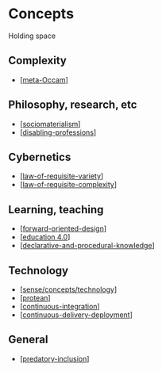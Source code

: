 # Concepts

Holding space

## Complexity 

- [[meta-Occam]]

## Philosophy, research, etc

- [[sociomaterialism]]
- [[disabling-professions]]

## Cybernetics

- [[law-of-requisite-variety]]
- [[law-of-requisite-complexity]]

## Learning, teaching 

- [[forward-oriented-design]]
- [[education 4.0]]
- [[declarative-and-procedural-knowledge]]

## Technology 

- [[sense/concepts/technology]]
- [[protean]]
- [[continuous-integration]]
- [[continuous-delivery-deployment]]

## General 

- [[predatory-inclusion]]



[//begin]: # "Autogenerated link references for markdown compatibility"
[meta-Occam]: meta-occam "Meta Occam"
[sociomaterialism]: sociomaterialism "Sociomaterialism"
[disabling-professions]: disabling-professions "Disabling professions"
[law-of-requisite-variety]: law-of-requisite-variety "Law of Requsite Variety"
[law-of-requisite-complexity]: law-of-requisite-complexity "Law of Requisite Complexity"
[forward-oriented-design]: forward-oriented-design "Forward-oriented design"
[education 4.0]: <education 4.0> "Education 4.0"
[declarative-and-procedural-knowledge]: declarative-and-procedural-knowledge "Declarative and procedural knowledge"
[sense/concepts/technology]: technology "Technology"
[protean]: protean "Protean"
[continuous-integration]: continuous-integration "Continuous Integration"
[continuous-delivery-deployment]: continuous-delivery-deployment "Continuous Delivery and Deployment"
[predatory-inclusion]: predatory-inclusion "Predatory Inclusion"
[//end]: # "Autogenerated link references"